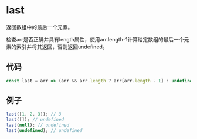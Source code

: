 # last

返回数组中的最后一个元素。

检查arr是否正确并具有length属性，使用arr.length-1计算给定数组的最后一个元素的索引并将其返回，否则返回undefined。

## 代码

```js
const last = arr => (arr && arr.length ? arr[arr.length - 1] : undefined);
```

## 例子

```js
last([1, 2, 3]); // 3
last([]); // undefined
last(null); // undefined
last(undefined); // undefined
```
